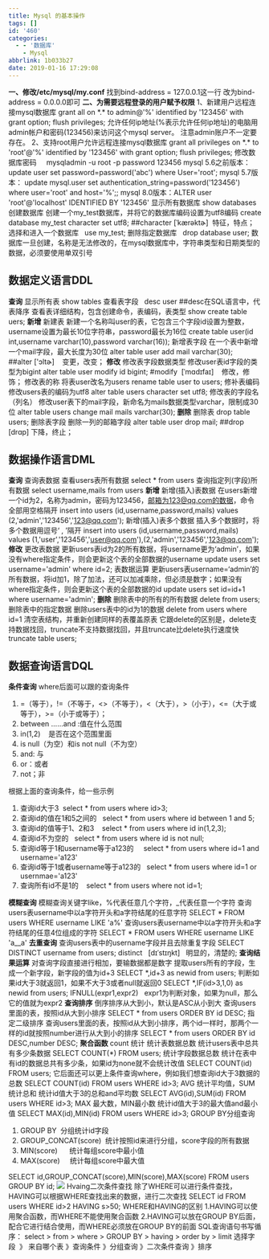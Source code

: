 ```yaml
---
title: Mysql 的基本操作
tags: []
id: '460'
categories:
  - - '数据库'
    - Mysql
abbrlink: 1b033b27
date: 2019-01-16 17:29:08
---
```


**一、修改/etc/mysql/my.conf** 找到bind-address = 127.0.0.1这一行 改为bind-address = 0.0.0.0即可 **二、为需要远程登录的用户赋予权限** 1、新建用户远程连接mysql数据库 grant all on \*.\* to admin@'%' identified by '123456' with grant option; flush privileges; 允许任何ip地址(%表示允许任何ip地址)的电脑用admin帐户和密码(123456)来访问这个mysql server。 注意admin账户不一定要存在。 2、支持root用户允许远程连接mysql数据库 grant all privileges on \*.\* to 'root'@'%' identified by '123456' with grant option; flush privileges; 修改数据库密码     mysqladmin -u root -p password 123456 mysql 5.6之前版本： update user set password=password('abc') where User='root'; mysql 5.7版本： update mysql.user set authentication\_string=password('123456') where user='root' and host='%';; mysql 8.0版本：ALTER user 'root'@'localhost' IDENTIFIED BY '123456' 显示所有数据库 show databases 创建数据库 创建一个my\_test数据库，并将它的数据库编码设置为utf8编码 create database my\_test character set utf8; ##character \[ˈkærəktɚ\]  特征，特点； 选择和进入一个数据库   use my\_test; 删除指定数据库   drop database user; 数据库一旦创建，名称是无法修改的，在mysql数据库中，字符串类型和日期类型的数据，必须要使用单双引号

## 数据定义语言DDL

**查询** 显示所有表 show tables 查看表字段   desc user ##desc在SQL语言中，代表降序 查看表详细结构，包含创建命令，表编码，表类型 show create table uers; **新增** 新建表 新建一个名称叫user的表，它包含三个字段id设置为整数，username设置为最长10位字符串，password最长为16位 create table user(id int,username varchar(10),password varchar(16)); 新增表字段 在一个表中新增一个mail字段，最大长度为30位 alter table user add mail varchar(30); ##alter \['ɔltɚ\]    变更，改变； **修改** 修改表字段数据类型 修改user表id字段的类型为bigint alter table user modify id bigint; #modify  \[ˈmɑdɪfaɪ\]    修改，修饰； 修改表的称 将表user改名为users rename table user to users; 修补表编码 修改users表的编码为utf8 alter table users character set utf8; 修改表的字段名（列名） 修改user表下的mail字段，新命名为mails数据类型varchar，限制成30位 alter table users change mail mails varchar(30); **删除** 删除表 drop table users; 删除表字段 删除一列的邮箱字段 alter table user drop mail; ##drop \[drɑp\] 下降，终止；

## 数据操作语言DML

**查询** 查询表数据 查看users表所有数据 select \* from users 查询指定列(字段)所有数据 select username,mails from users **新增** 新增(插入)表数据 在users新增一个id为2，名称为admin，密码为123456，邮箱为123@qq.com的数据，命令全部用空格隔开 insert into users (id,username,password,mails) values (2,'admin','123456','123@qq.com'); 新增(插入)表多个数据 插入多个数据时，将多个数据用逗号‘ , ’隔开 insert into users (id,username,password,mails) values (1,'user','123456','user@qq.com'),(2,'admin','123456','123@qq.com'); **修改** 更改表数据 更新users表id为2的所有数据，将username更为‘admin’，如果没有where指定条件，则会更新这个表的全部数据的username update users set username='admin' where id=2; 表数据运算 更新users表username=‘admin’的所有数据，将id加1，除了加法，还可以加减乘除，但必须是数字；如果没有where指定条件，则会更新这个表的全部数据的id update users set id=id+1 where username='admin'; **删除** 删除表中的所有的所有数据 delete from users; 删除表中的指定数据 删除users表中的id为1的数据 delete from users where id=1 清空表结构，并重新创建同样的表覆盖原表 它跟delete的区别是，delete支持数据找回，truncate不支持数据找回，并且truncate比delete执行速度快 truncate table users;

## 数据查询语言DQL

**条件查询** where后面可以跟的查询条件

1.  \=（等于），!=（不等于，<>（不等于），<（大于），>（小于），<=（大于或等于），>=（小于或等于）；
2.  between ......and :值在什么范围
3.  in(1,2)    是否在这个范围里面
4.  is null（为空）和is not null（不为空）
5.  and: 与
6.  or：或者
7.  not；非

根据上面的查询条件，给一些示例

1.  查询id大于3  select \* from users where id>3;
2.  查询id的值在1和5之间的   select \* from users where id between 1 and 5;
3.  查询id的值等于1、2和3    select \* from users where id in(1,2,3);
4.  查询id不为空的   select \* from users where id is not null;
5.  查询id等于1和username等于a123的     select \* from users where id=1 and username='a123'
6.  查询id等于1或者username等于a123的   select \* from users where id=1 or usernmae='a123'
7.  查询所有id不是1的    select \* from users where not id=1;

**模糊查询** 模糊查询关键字like，%代表任意几个字符，\_代表任意一个字符 查询users表username中以a字符开头和a字符结尾的任意字符 SELECT \* FROM users WHERE username LIKE 'a%' 查询users表username中以a字符开头和a字符结尾的任意4位组成的字符 SELECT \* FROM users WHERE username LIKE 'a\_\_a' **去重查询** 查询users表中的username字段并且去除重复字段 SELECT DISTINCT username from users; distinct   \[dɪˈstɪŋkt\]   明显的，清楚的; **查询结果运算** 对查询字段直接进行相加，要输数据都是数字 提取users所有的字段，生成一个新字段，新字段的值为id+3 SELECT \*,id+3 as newid from users; 判断如果id大于3就返回1，如果不大于3或者null就返回0 SELECT \*,IF(id>3,1,0) as newid from users; IFNULL(expr1,expr2)   expr1为判断对象，如果为null，那么它的值就为expr2 **查询排序** 倒序排序从大到小，默认是ASC从小到大 查询users里面的表，按照id从大到小排序 SELECT \* from users ORDER BY id DESC; 指定二级排序 查询users里面的表，按照id从大到小排序，两个id一样时，那两个一样的id就按照number进行从大到小的排序 SELECT \* from users ORDER BY id DESC,number DESC; **聚合函数** count 统计 统计表数据总数 统计users表中总共有多少条数据 SELECT COUNT(\*) FROM users; 统计字段数据总数 统计在表中有id的数据总共有多少条，如果id为none就不会统计改值 SELECT COUNT(id) FROM users; 它后面还可以更上条件查询where，例如我们想查询id大于3数据的总数 SELECT COUNT(id) FROM users WHERE id>3; AVG 统计平均值，SUM统计总和 统计id值大于3的总和and平均数 SELECT AVG(id),SUM(id) FROM users WHERE id>3; MAX 最大数，MIN最小数 统计id值大于3的最大值and最小值 SELECT MAX(id),MIN(id) FROM users WHERE id>3; GROUP BY分组查询

1.  GROUP BY  分组统计id字段
2.  GROUP\_CONCAT(score)  统计按照id来进行分组，score字段的所有数据
3.  MIN(score)      统计每组score中最小值
4.  MAX(score)     统计每组score中最大值

SELECT id,GROUP\_CONCAT(score),MIN(score),MAX(score) FROM users GROUP BY id; ![](https://post.332b.com/wp-content/uploads/2019/01/QQ截图20190123172412.png) Hvaing二次条件查找 除了WHERE可以进行条件查找，HAVING可以根据WHERE查找出来的数据，进行二次查找 SELECT id FROM users WHERE id>2 HAVING s>50; WHERE和HAVING的区别 1.HAVING可以使用聚合函数，而WHERE不能使用聚合函数 2.HAVING可以放在GROUP BY后面，配合它进行结合使用，而WHERE必须放在GROUP BY的前面 SQL查询语句书写循序： select > from > where > GROUP BY > having > order by > limit 选择字段  》 来自哪个表 》查询条件 》分组查询 》二次条件查询 》排序